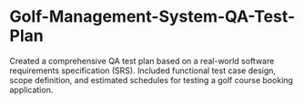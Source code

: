 # Golf-Management-System-QA-Test-Plan
Created a comprehensive QA test plan based on a real-world software requirements specification (SRS). Included functional test case design, scope definition, and estimated schedules for testing a golf course booking application.
